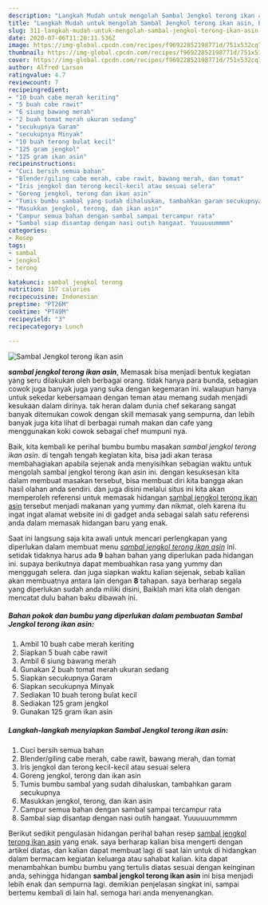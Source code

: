 ```yaml
---
description: "Langkah Mudah untuk mengolah Sambal Jengkol terong ikan asin, Bisa Manjain Lidah"
title: "Langkah Mudah untuk mengolah Sambal Jengkol terong ikan asin, Bisa Manjain Lidah"
slug: 311-langkah-mudah-untuk-mengolah-sambal-jengkol-terong-ikan-asin-bisa-manjain-lidah
date: 2020-07-06T11:20:11.536Z
image: https://img-global.cpcdn.com/recipes/f96922852198771d/751x532cq70/sambal-jengkol-terong-ikan-asin-foto-resep-utama.jpg
thumbnail: https://img-global.cpcdn.com/recipes/f96922852198771d/751x532cq70/sambal-jengkol-terong-ikan-asin-foto-resep-utama.jpg
cover: https://img-global.cpcdn.com/recipes/f96922852198771d/751x532cq70/sambal-jengkol-terong-ikan-asin-foto-resep-utama.jpg
author: Alfred Larson
ratingvalue: 4.7
reviewcount: 7
recipeingredient:
- "10 buah cabe merah keriting"
- "5 buah cabe rawit"
- "6 siung bawang merah"
- "2 buah tomat merah ukuran sedang"
- "secukupnya Garam"
- "secukupnya Minyak"
- "10 buah terong bulat kecil"
- "125 gram jengkol"
- "125 gram ikan asin"
recipeinstructions:
- "Cuci bersih semua bahan"
- "Blender/giling cabe merah, cabe rawit, bawang merah, dan tomat"
- "Iris jengkol dan terong kecil-kecil atau sesuai selera"
- "Goreng jengkol, terong dan ikan asin"
- "Tumis bumbu sambal yang sudah dihaluskan, tambahkan garam secukupnya"
- "Masukkan jengkol, terong, dan ikan asin"
- "Campur semua bahan dengan sambal sampai tercampur rata"
- "Sambal siap disantap dengan nasi outih hangaat. Yuuuuuummmm"
categories:
- Resep
tags:
- sambal
- jengkol
- terong

katakunci: sambal jengkol terong 
nutrition: 157 calories
recipecuisine: Indonesian
preptime: "PT26M"
cooktime: "PT49M"
recipeyield: "3"
recipecategory: Lunch

---
```



![Sambal Jengkol terong ikan asin](https://img-global.cpcdn.com/recipes/f96922852198771d/751x532cq70/sambal-jengkol-terong-ikan-asin-foto-resep-utama.jpg)

<b><i>sambal jengkol terong ikan asin</i></b>, Memasak bisa menjadi bentuk kegiatan yang seru dilakukan oleh berbagai orang. tidak hanya para bunda, sebagian cowok juga banyak juga yang suka dengan kegemaran ini. walaupun hanya untuk sekedar kebersamaan dengan teman atau memang sudah menjadi kesukaan dalam dirinya. tak heran dalam dunia chef sekarang sangat banyak ditemukan cowok dengan skill memasak yang sempurna, dan lebih banyak juga kita lihat di berbagai rumah makan dan cafe yang menggunakan koki cowok sebagai chef mumpuni nya.



Baik, kita kembali ke perihal bumbu bumbu masakan <i>sambal jengkol terong ikan asin</i>. di tengah tengah kegiatan kita, bisa jadi akan terasa membahagiakan apabila sejenak anda menyisihkan sebagian waktu untuk mengolah sambal jengkol terong ikan asin ini. dengan kesuksesan kita dalam membuat masakan tersebut, bisa membuat diri kita bangga akan hasil olahan anda sendiri. dan juga disini melalui situs ini kita akan memperoleh referensi untuk memasak hidangan <u>sambal jengkol terong ikan asin</u> tersebut menjadi makanan yang yummy dan nikmat, oleh karena itu ingat ingat alamat website ini di gadget anda sebagai salah satu referensi anda dalam memasak hidangan baru yang enak.


Saat ini langsung saja kita awali untuk mencari perlengkapan yang diperlukan dalam membuat menu <u><i>sambal jengkol terong ikan asin</i></u> ini. setidak tidaknya harus ada <b>9</b> bahan bahan yang diperlukan pada hidangan ini. supaya berikutnya dapat membuahkan rasa yang yummy dan menggugah selera. dan juga siapkan waktu kalian sejenak, sebab kalian akan membuatnya antara lain dengan <b>8</b> tahapan. saya berharap segala yang diperlukan sudah anda miliki disini, Baiklah mari kita olah dengan mencatat dulu bahan baku dibawah ini.

<!--inarticleads1-->

##### Bahan pokok dan bumbu yang diperlukan dalam pembuatan Sambal Jengkol terong ikan asin:

1. Ambil 10 buah cabe merah keriting
1. Siapkan 5 buah cabe rawit
1. Ambil 6 siung bawang merah
1. Gunakan 2 buah tomat merah ukuran sedang
1. Siapkan secukupnya Garam
1. Siapkan secukupnya Minyak
1. Sediakan 10 buah terong bulat kecil
1. Sediakan 125 gram jengkol
1. Gunakan 125 gram ikan asin




<!--inarticleads2-->

##### Langkah-langkah menyiapkan Sambal Jengkol terong ikan asin:

1. Cuci bersih semua bahan
1. Blender/giling cabe merah, cabe rawit, bawang merah, dan tomat
1. Iris jengkol dan terong kecil-kecil atau sesuai selera
1. Goreng jengkol, terong dan ikan asin
1. Tumis bumbu sambal yang sudah dihaluskan, tambahkan garam secukupnya
1. Masukkan jengkol, terong, dan ikan asin
1. Campur semua bahan dengan sambal sampai tercampur rata
1. Sambal siap disantap dengan nasi outih hangaat. Yuuuuuummmm




Berikut sedikit pengulasan hidangan perihal bahan resep <u>sambal jengkol terong ikan asin</u> yang enak. saya berharap kalian bisa mengerti dengan artikel diatas, dan kalian dapat membuat lagi di saat lain untuk di hidangkan dalam bermacam kegiatan keluarga atau sahabat kalian. kita dapat menambahkan bumbu bumbu yang tertulis diatas sesuai dengan keinginan anda, sehingga hidangan <b>sambal jengkol terong ikan asin</b> ini bisa menjadi lebih enak dan sempurna lagi. demikian penjelasan singkat ini, sampai bertemu kembali di lain hal. semoga hari anda menyenangkan.
